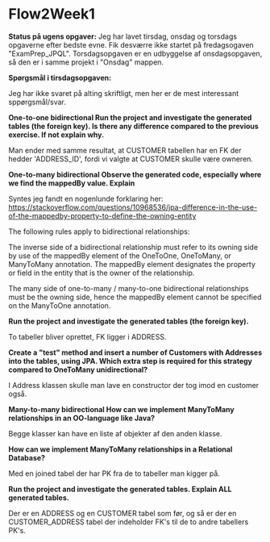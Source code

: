 # Flow2Week1

**Status på ugens opgaver:**
Jeg har lavet tirsdag, onsdag og torsdags opgaverne efter bedste evne. Fik desværre ikke startet på fredagsogaven "ExamPrep_JPQL".
Torsdagsopgaven er en udbyggelse af onsdagsopgaven, så den er i samme projekt i "Onsdag" mappen.

**Spørgsmål i tirsdagsopgaven:**

Jeg har ikke svaret på alting skriftligt, men her er de mest interessant sppørgsmål/svar.

**One-to-one bidirectional
Run the project and investigate the generated tables (the foreign key). Is there any difference compared to the previous exercise. If not explain why.**

Man ender med samme resultat, at CUSTOMER tabellen har en FK der hedder 'ADDRESS_ID', fordi vi valgte at CUSTOMER skulle være owneren.

**One-to-many bidirectional
Observe the generated code, especially where we find the mappedBy value. Explain**

Syntes jeg fandt en nogenlunde forklaring her: https://stackoverflow.com/questions/10968536/jpa-difference-in-the-use-of-the-mappedby-property-to-define-the-owning-entity

The following rules apply to bidirectional relationships:

The inverse side of a bidirectional relationship must refer to its owning side by use of the mappedBy element of the OneToOne, OneToMany, or ManyToMany annotation. The mappedBy element designates the property or field in the entity that is the owner of the relationship.

The many side of one-to-many / many-to-one bidirectional relationships must be the owning side, hence the mappedBy element cannot be specified on the ManyToOne annotation.

**Run the project and investigate the generated tables (the foreign key).** 

To tabeller bliver oprettet, FK ligger i ADDRESS.

**Create a "test" method and insert a number of Customers with Addresses into the tables, using JPA. Which extra step is required for this strategy compared to OneToMany unidirectional?**

I Address klassen skulle man lave en constructor der tog imod en customer også.

**Many-to-many bidirectional
How can we implement ManyToMany relationships in an OO-language like Java?**

Begge klasser kan have en liste af objekter af den anden klasse.

**How can we implement ManyToMany relationships in a Relational Database?**

Med en joined tabel der har PK fra de to tabeller man kigger på.

**Run the project and investigate the generated tables. Explain ALL generated tables.**

Der er en ADDRESS og en CUSTOMER tabel som før, og så er der en CUSTOMER_ADDRESS tabel der indeholder FK's til de to andre tabellers PK's.



